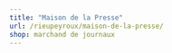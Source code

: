 ```yaml
---
title: "Maison de la Presse"
url: /rieupeyroux/maison-de-la-presse/
shop: marchand de journaux
---
```

